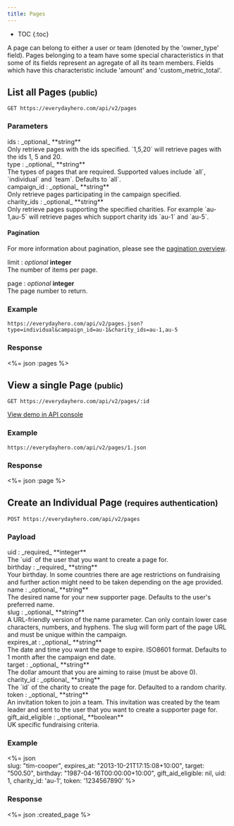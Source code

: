 ```yaml
---
title: Pages
---
```


* TOC
{:toc}

A page can belong to either a user or team (denoted by the 'owner_type' field).
Pages belonging to a team have some special characteristics in that some of its
fields represent an agregate of all its team members. Fields which have this
characteristic include 'amount' and 'custom_metric_total'.

## List all Pages <small>(public)</small>

    GET https://everydayhero.com/api/v2/pages

### Parameters

<div>ids : _optional_ **string**</div>
<div>Only retrieve pages with the ids specified. `1,5,20` will retrieve pages
with the ids 1, 5 and 20.</div>

<div>type : _optional_ **string**</div>
<div>The types of pages that are required. Supported values include `all`,
`individual` and `team`. Defaults to `all`.</div>

<div>campaign_id : _optional_ **string**</div>
<div>Only retrieve pages participating in the campaign specified.</div>

<div>charity_ids : _optional_ **string**</div>
<div>Only retrieve pages supporting the specified charities. For example
`au-1,au-5` will retrieve pages which support charity ids `au-1` and
`au-5`.</div>

#### Pagination

For more information about pagination, please see the [pagination
overview](/overview/#pagination).

limit : _optional_ **integer**<br/>
The number of items per page.

page : _optional_ **integer**<br/>
The page number to return.

### Example

    https://everydayhero.com/api/v2/pages.json?type=individual&campaign_id=au-1&charity_ids=au-1,au-5

### Response

<%= json :pages %>

## View a single Page <small>(public)</small>

    GET https://everydayhero.com/api/v2/pages/:id

[View demo in API console](/console/?query=pages/1.json)

### Example

    https://everydayhero.com/api/v2/pages/1.json

### Response

<%= json :page %>

## Create an Individual Page <small>(requires authentication)</small>

    POST https://everydayhero.com/api/v2/pages

### Payload

<div>uid : _required_ **integer**</div>
<div>The `uid` of the user that you want to create a page for.</div>

<div>birthday : _required_ **string**</div>
<div>Your birthday. In some countries there are age restrictions on fundraising
and further action might need to be taken depending on the age provided.</div>

<div>name : _optional_ **string**</div>
<div>The desired name for your new supporter page. Defaults to the user's
preferred name.</div>

<div>slug : _optional_ **string**</div>
<div>A URL-friendly version of the name parameter. Can only contain lower case
characters, numbers, and hyphens. The slug will form part of the page URL and
must be unique within the campaign.</div>

<div>expires_at : _optional_ **string**</div>
<div>The date and time you want the page to expire. ISO8601 format. Defaults to
1 month after the campaign end date.</div>

<div>target : _optional_ **string**</div>
<div>The dollar amount that you are aiming to raise (must be above 0).</div>

<div>charity_id : _optional_ **string**</div>
<div>The `id` of the charity to create the page for. Defaulted to a random
charity.</div>

<div>token : _optional_ **string**</div>
<div>An invitation token to join a team. This invitation was created by the team
leader and sent to the user that you want to create a supporter page for.</div>

<div>gift_aid_eligible : _optional_ **boolean**</div>
<div>UK specific fundraising criteria.</div>

### Example

<%= json \
  slug: "tim-cooper",
  expires_at: "2013-10-21T17:15:08+10:00",
  target: "500.50",
  birthday: "1987-04-16T00:00:00+10:00",
  gift_aid_eligible: nil,
  uid: 1,
  charity_id: 'au-1',
  token: '1234567890'
%>

### Response

<%= json :created_page %>
